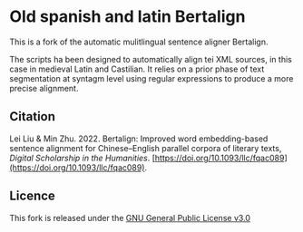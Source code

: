 # Old spanish and latin Bertalign


This is a fork of the automatic mulitlingual sentence aligner Bertalign.

The scripts ha been designed to automatically align tei XML sources, in this case in medieval Latin and Castilian. It relies on a prior phase of text segmentation at syntagm level using regular expressions to produce a more precise alignment.

## Citation

Lei Liu & Min Zhu. 2022. Bertalign: Improved word embedding-based sentence alignment for Chinese–English parallel corpora of literary texts, *Digital Scholarship in the Humanities*. [https://doi.org/10.1093/llc/fqac089](https://doi.org/10.1093/llc/fqac089).


## Licence

This fork is released under the [GNU General Public License v3.0](./LICENCE)

